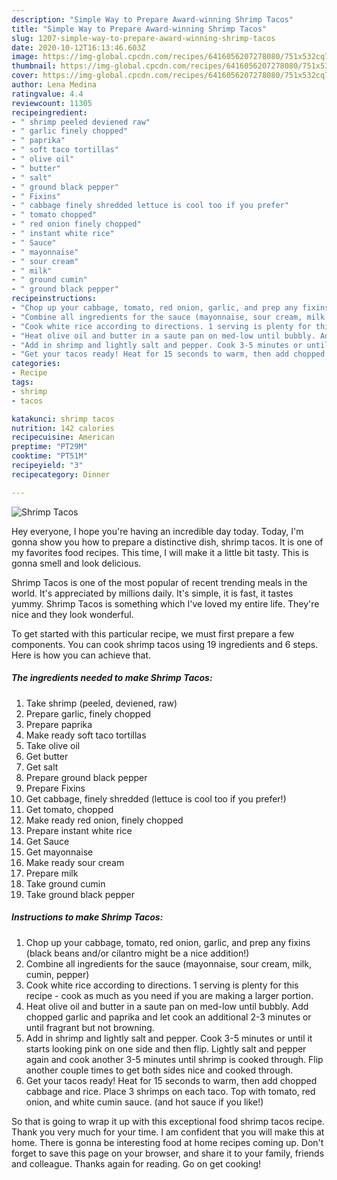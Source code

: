 ```yaml
---
description: "Simple Way to Prepare Award-winning Shrimp Tacos"
title: "Simple Way to Prepare Award-winning Shrimp Tacos"
slug: 1207-simple-way-to-prepare-award-winning-shrimp-tacos
date: 2020-10-12T16:13:46.603Z
image: https://img-global.cpcdn.com/recipes/6416056207278080/751x532cq70/shrimp-tacos-recipe-main-photo.jpg
thumbnail: https://img-global.cpcdn.com/recipes/6416056207278080/751x532cq70/shrimp-tacos-recipe-main-photo.jpg
cover: https://img-global.cpcdn.com/recipes/6416056207278080/751x532cq70/shrimp-tacos-recipe-main-photo.jpg
author: Lena Medina
ratingvalue: 4.4
reviewcount: 11305
recipeingredient:
- " shrimp peeled deviened raw"
- " garlic finely chopped"
- " paprika"
- " soft taco tortillas"
- " olive oil"
- " butter"
- " salt"
- " ground black pepper"
- " Fixins"
- " cabbage finely shredded lettuce is cool too if you prefer"
- " tomato chopped"
- " red onion finely chopped"
- " instant white rice"
- " Sauce"
- " mayonnaise"
- " sour cream"
- " milk"
- " ground cumin"
- " ground black pepper"
recipeinstructions:
- "Chop up your cabbage, tomato, red onion, garlic, and prep any fixins (black beans and/or cilantro might be a nice addition!)"
- "Combine all ingredients for the sauce (mayonnaise, sour cream, milk, cumin, pepper)"
- "Cook white rice according to directions. 1 serving is plenty for this recipe - cook as much as you need if you are making a larger portion."
- "Heat olive oil and butter in a saute pan on med-low until bubbly. Add chopped garlic and paprika and let cook an additional 2-3 minutes or until fragrant but not browning."
- "Add in shrimp and lightly salt and pepper. Cook 3-5 minutes or until it starts looking pink on one side and then flip. Lightly salt and pepper again and cook another 3-5 minutes until shrimp is cooked through. Flip another couple times to get both sides nice and cooked through."
- "Get your tacos ready! Heat for 15 seconds to warm, then add chopped cabbage and rice. Place 3 shrimps on each taco. Top with tomato, red onion, and white cumin sauce. (and hot sauce if you like!)"
categories:
- Recipe
tags:
- shrimp
- tacos

katakunci: shrimp tacos 
nutrition: 142 calories
recipecuisine: American
preptime: "PT29M"
cooktime: "PT51M"
recipeyield: "3"
recipecategory: Dinner

---
```



![Shrimp Tacos](https://img-global.cpcdn.com/recipes/6416056207278080/751x532cq70/shrimp-tacos-recipe-main-photo.jpg)

Hey everyone, I hope you're having an incredible day today. Today, I'm gonna show you how to prepare a distinctive dish, shrimp tacos. It is one of my favorites food recipes. This time, I will make it a little bit tasty. This is gonna smell and look delicious.



Shrimp Tacos is one of the most popular of recent trending meals in the world. It's appreciated by millions daily. It's simple, it is fast, it tastes yummy. Shrimp Tacos is something which I've loved my entire life. They're nice and they look wonderful.


To get started with this particular recipe, we must first prepare a few components. You can cook shrimp tacos using 19 ingredients and 6 steps. Here is how you can achieve that.

<!--inarticleads1-->

##### The ingredients needed to make Shrimp Tacos:

1. Take  shrimp (peeled, deviened, raw)
1. Prepare  garlic, finely chopped
1. Prepare  paprika
1. Make ready  soft taco tortillas
1. Take  olive oil
1. Get  butter
1. Get  salt
1. Prepare  ground black pepper
1. Prepare  Fixins
1. Get  cabbage, finely shredded (lettuce is cool too if you prefer!)
1. Get  tomato, chopped
1. Make ready  red onion, finely chopped
1. Prepare  instant white rice
1. Get  Sauce
1. Get  mayonnaise
1. Make ready  sour cream
1. Prepare  milk
1. Take  ground cumin
1. Take  ground black pepper




<!--inarticleads2-->

##### Instructions to make Shrimp Tacos:

1. Chop up your cabbage, tomato, red onion, garlic, and prep any fixins (black beans and/or cilantro might be a nice addition!)
1. Combine all ingredients for the sauce (mayonnaise, sour cream, milk, cumin, pepper)
1. Cook white rice according to directions. 1 serving is plenty for this recipe - cook as much as you need if you are making a larger portion.
1. Heat olive oil and butter in a saute pan on med-low until bubbly. Add chopped garlic and paprika and let cook an additional 2-3 minutes or until fragrant but not browning.
1. Add in shrimp and lightly salt and pepper. Cook 3-5 minutes or until it starts looking pink on one side and then flip. Lightly salt and pepper again and cook another 3-5 minutes until shrimp is cooked through. Flip another couple times to get both sides nice and cooked through.
1. Get your tacos ready! Heat for 15 seconds to warm, then add chopped cabbage and rice. Place 3 shrimps on each taco. Top with tomato, red onion, and white cumin sauce. (and hot sauce if you like!)




So that is going to wrap it up with this exceptional food shrimp tacos recipe. Thank you very much for your time. I am confident that you will make this at home. There is gonna be interesting food at home recipes coming up. Don't forget to save this page on your browser, and share it to your family, friends and colleague. Thanks again for reading. Go on get cooking!
